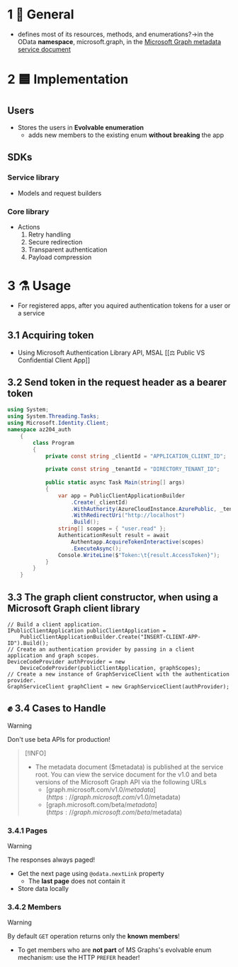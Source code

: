 # 1 🌌 General
- defines most of its resources, methods, and enumerations?→in the OData **namespace**, microsoft.graph, in the [Microsoft Graph metadata service document](https://www.remnote.com/doc/GJxiS6WqoLCuEfMJW)


# 2 🟦 Implementation
## Users
- Stores the users in **Evolvable enumeration**
	- adds new members to the existing enum **without breaking** the app
## SDKs
### Service library
- Models and request builders
### Core library
- Actions
	1. Retry handling
	2. Secure redirection
	3. Transparent authentication
	4. Payload compression

# 3 ⚗ Usage
- For registered apps, after you aquired authentication tokens  for a user or a service

## 3.1 Acquiring token
- Using Microsoft Authentication Library API, MSAL [[⚖ Public VS Confidential Client App]]
## 3.2 Send token in the request header as a bearer token
```csharp
using System; 
using System.Threading.Tasks; 
using Microsoft.Identity.Client; 
namespace az204_auth 
	{ 
		class Program 
		{ 
			private const string _clientId = "APPLICATION_CLIENT_ID";
			
			private const string _tenantId = "DIRECTORY_TENANT_ID"; 
			
			public static async Task Main(string[] args) 
			{ 
				var app = PublicClientApplicationBuilder
					.Create(_clientId)
					.WithAuthority(AzureCloudInstance.AzurePublic, _tenantId)
					.WithRedirectUri("http://localhost")
					.Build(); 
				string[] scopes = { "user.read" };
				AuthenticationResult result = await 				
					Authentapp.AcquireTokenInteractive(scopes)
					.ExecuteAsync();
				Console.WriteLine($"Token:\t{result.AccessToken}");
			} 
		} 
	}
```

## 3.3 The graph client constructor, when using a Microsoft Graph client library
```csharp:
// Build a client application. 
IPublicClientApplication publicClientApplication = 
	PublicClientApplicationBuilder.Create("INSERT-CLIENT-APP-ID").Build();
// Create an authentication provider by passing in a client application and graph scopes.
DeviceCodeProvider authProvider = new 
	DeviceCodeProvider(publicClientApplication, graphScopes);
// Create a new instance of GraphServiceClient with the authentication provider.
GraphServiceClient graphClient = new GraphServiceClient(authProvider);
```


## ✊ 3.4 Cases to Handle

> [!WARNING]
> Don't use beta APIs for production!


> [!INFO]
> - The metadata document ($metadata) is published at the service root. You can view the service document for the v1.0 and beta versions of the Microsoft Graph API via the following URLs
>    - [graph.microsoft.com/v1.0/$metadata](https://graph.microsoft.com/v1.0/$metadata)
>    - [graph.microsoft.com/beta/$metadata](https://graph.microsoft.com/beta/$metadata)



### 3.4.1 Pages

> [!WARNING]
> The responses always paged!

- Get  the next page using `@odata.nextLink` property
	- The **last page** does not contain it
- Store data locally

### 3.4.2 Members
> [!WARNING]
> By default `GET` operation returns only the **known members**!
- To get members who are **not part** of MS Graphs's evolvable enum mechanism: use the HTTP `PREFER` header! 
